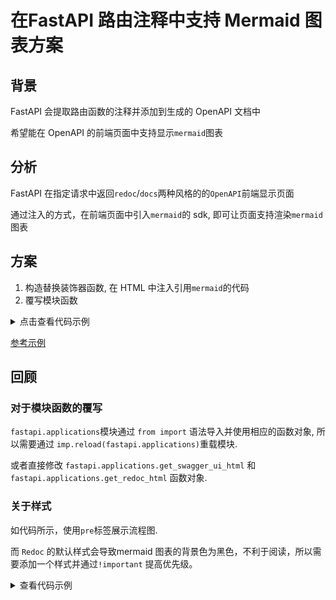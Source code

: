 # 在FastAPI 路由注释中支持 Mermaid 图表方案

## 背景

FastAPI 会提取路由函数的注释并添加到生成的 OpenAPI 文档中

希望能在 OpenAPI 的前端页面中支持显示`mermaid`图表

## 分析

FastAPI 在指定请求中返回`redoc`/`docs`两种风格的的`OpenAPI`前端显示页面

通过注入的方式，在前端页面中引入`mermaid`的 sdk, 即可让页面支持渲染`mermaid`图表

## 方案

1. 构造替换装饰器函数, 在 HTML 中注入引用`mermaid`的代码
2. 覆写模块函数

<details>

<summary>点击查看代码示例</summary>

```python
import importlib
from functools import wraps
from typing import Callable


import fastapi
import fastapi.applications
import fastapi.openapi.docs
from fastapi.responses import HTMLResponse


def add_mermaid_support(func: Callable[..., HTMLResponse]):
    """在</head>标签前插入mermaid js

    https://mermaid-js.github.io/mermaid/#/n00b-gettingStarted?id=requirements-for-the-mermaid-api
    """
    mermaid_js = '''

    <script type="module">
      import mermaid from 'https://unpkg.com/mermaid@9/dist/mermaid.esm.min.mjs';
      mermaid.initialize({ startOnLoad: true });
    </script>

    <style type="text/css">
        pre.mermaid {
            background-color: lightsteelblue !important;
        }
    </style>    

    '''

    @wraps(func)
    def decorator(*args, **kwargs) -> HTMLResponse:
        res = func(*args, **kwargs)
        content = res.body.decode(res.charset)
        index = content.find("</head>")
        if index != -1:
            content = content[:index] + mermaid_js + content[index:]
        return HTMLResponse(content)

    return decorator


# A
fastapi.openapi.docs.get_swagger_ui_html = add_mermaid_support(fastapi.openapi.docs.get_swagger_ui_html)
fastapi.openapi.docs.get_redoc_html = add_mermaid_support(fastapi.openapi.docs.get_redoc_html)
importlib.reload(fastapi.applications)

# B
# fastapi.applications.get_swagger_ui_html = add_mermaid_support(fastapi.openapi.docs.get_swagger_ui_html)
# fastapi.applications.get_redoc_html = add_mermaid_support(fastapi.openapi.docs.get_redoc_html)
# app = FastAPI()

@router.get('/')
def hello():
    """
    <pre class="mermaid">
            graph TD
            A[Client] -->|tcp_123| B
            B(Load Balancer)
            B -->|tcp_456| C[Server1]
            B -->|tcp_456| D[Server2]
    </pre>
    """
    return "hello world"

```

</details>

[参考示例](https://github.com/qsoyq/pytoolkit/blob/main/examples/mermaid_with_fastapi_openapi/main.py)

## 回顾

### 对于模块函数的覆写

`fastapi.applications`模块通过 `from import` 语法导入并使用相应的函数对象, 所以需要通过 `imp.reload(fastapi.applications)`重载模块.

或者直接修改 `fastapi.applications.get_swagger_ui_html` 和 `fastapi.applications.get_redoc_html` 函数对象.

### 关于样式

如代码所示，使用`pre`标签展示流程图.

而 `Redoc` 的默认样式会导致mermaid 图表的背景色为黑色，不利于阅读，所以需要添加一个样式并通过`!important` 提高优先级。

<details>

<summary>查看代码示例</summary>

原有的样式

```css
.hzUya pre {
    background-color: rgb(17, 23, 26);
}
```

添加的样式

```css
pre.mermaid {
    background-color: lightsteelblue !important;
}
```

</details>
